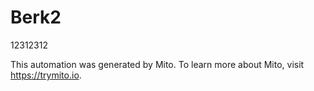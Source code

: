 
# Berk2

12312312

This automation was generated by Mito. To learn more about Mito, visit https://trymito.io.
